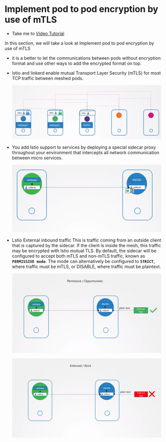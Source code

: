 # Implement pod to pod encryption by use of mTLS
  - Take me to [Video Tutorial](https://kodekloud.com/courses/1378608/lectures/31704732)

In this section, we will take a look at Implement pod to pod encryption by use of mTLS

- it is a better to let the communications between pods without encryption format and use other ways to add the encrypted format on top.

- lstio and linkerd enable mutual Transport Layer Security (mTLS) for most TCP traffic between meshed pods.

  ![linkerd](../../images/linkerd.png)

- You add Istio support to services by deploying a special sidecar proxy throughout your environment that intercepts all network communication between micro services.

  ![lstio1](../../images/lstio1.png)




- Lstio External inbound traffic This is traffic coming from an outside client that is captured by the sidecar. If the client is inside the mesh, this traffic may be encrypted with Istio mutual TLS. By default, the sidecar will be configured to accept both mTLS and non-mTLS traffic, known as **`PERMISSIVE mode`**. The mode can alternatively be configured to **`STRICT`**, where traffic must be mTLS, or DISABLE, where traffic must be plaintext.

  ![lstio3](../../images/lstio3.png)

  ![lstio2](../../images/lstio22.png)
